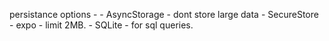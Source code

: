 persistance options - - AsyncStorage - dont store large data - SecureStore - expo - limit 2MB. - SQLite - for sql queries.
